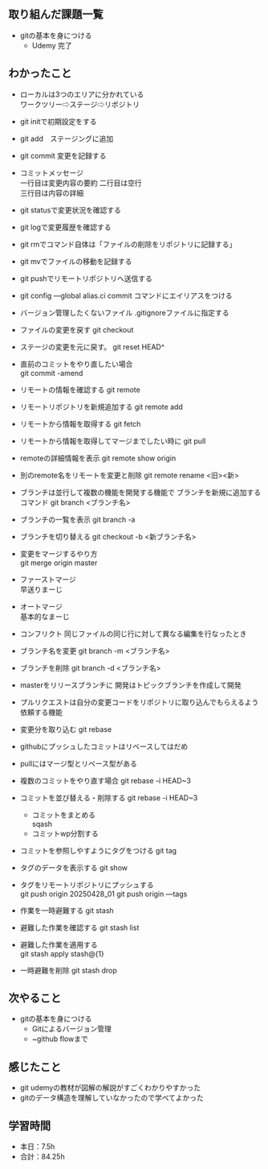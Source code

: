 ## 取り組んだ課題一覧      
- gitの基本を身につける
    - Udemy 完了

## わかったこと
- ローカルは3つのエリアに分かれている    
ワークツリー⇨ステージ⇨リポジトリ
- git initで初期設定をする
- git add　ステージングに追加
- git commit   変更を記録する
- コミットメッセージ    
一行目は変更内容の要約
二行目は空行        
三行目は内容の詳細            
- git statusで変更状況を確認する
- git logで変更履歴を確認する
- git rmでコマンド自体は「ファイルの削除をリポジトリに記録する」
- git mvでファイルの移動を記録する
- git pushでリモートリポジトリへ送信する
- git config —global alias.ci commit コマンドにエイリアスをつける
- バージョン管理したくないファイル .gitignoreファイルに指定する
- ファイルの変更を戻す
git checkout
- ステージの変更を元に戻す。
git reset HEAD^
- 直前のコミットをやり直したい場合                
git commit -amend
- リモートの情報を確認する
git remote
- リモートリポジトリを新規追加する
git remote add
- リモートから情報を取得する
git fetch
- リモートから情報を取得してマージまでしたい時に
git pull
- remoteの詳細情報を表示
git remote show origin

- 別のremote名をリモートを変更と削除
git remote rename <旧><新>
- ブランチは並行して複数の機能を開発する機能で
ブランチを新規に追加するコマンド
git branch <ブランチ名>
- ブランチの一覧を表示
git branch -a
- ブランチを切り替える
git checkout -b <新ブランチ名>

- 変更をマージするやり方            
git merge origin master
- ファーストマージ            
早送りまーじ
- オートマージ            
基本的なまーじ
- コンフリクト
同じファイルの同じ行に対して異なる編集を行なったとき
- ブランチ名を変更
git branch -m <ブランチ名>
- ブランチを削除
git branch -d <ブランチ名>
- masterをリリースブランチに
開発はトピックブランチを作成して開発
- プルリクエストは自分の変更コードをリポジトリに取り込んでもらえるよう依頼する機能
- 変更分を取り込む
git rebase
- githubにプッシュしたコミットはリベースしてはだめ                            
- pullにはマージ型とリベース型がある
- 複数のコミットをやり直す場合
git rebase -i HEAD~3

- コミットを並び替える・削除する
git rebase -i HEAD~3
    - コミットをまとめる        
    sqash
    - コミットwp分割する

- コミットを参照しやすようにタグをつける
git tag

- タグのデータを表示する
git show

- タグをリモートリポジトリにプッシュする                        
git push origin 20250428_01
git push origin —tags

- 作業を一時避難する
git stash 
- 避難した作業を確認する
git stash list
- 避難した作業を適用する            
git stash apply stash@{1}
- 一時避難を削除
git stash drop

                                                                                                                        
## 次やること
- gitの基本を身につける
    - Gitによるバージョン管理
    - ~github flowまで
    
## 感じたこと
- git udemyの教材が図解の解説がすごくわかりやすかった                                                                        
- gitのデータ構造を理解していなかったので学べてよかった

## 学習時間
- 本日：7.5h
- 合計：84.25h